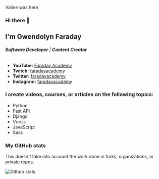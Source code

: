 Valine was here

### Hi there 👋

## I'm Gwendolyn Faraday

###### ***Software Developer*** | ***Content Creator***

* **YouTube:** [Faraday Academy](https://youtube.com/c/FaradayAcademy)
* **Twitch:** [faradayacademy](https://twitch.tv/faradayacademy)
* **Twitter:** [faradayacademy](https://twitter.com/faradayacademy)
* **Instagram:** [faradayacademy](https://www.instagram.com/faradayacademy/)

### I create videos, courses, or articles on the following topics:

* Python
* Fast API
* Django
* Vue.js
* JavaScript
* Sass

### My GitHub stats

This doesn't take into account the work done in forks, organizations, or private repos.

![Github stats](https://github-readme-stats.vercel.app/api?username=gwenf&show_icons=true)


<!-- [![Top Langs](https://github-readme-stats.vercel.app/api/top-langs/?username=gwenf)](https://github.com/anuraghazra/github-readme-stats) -->




